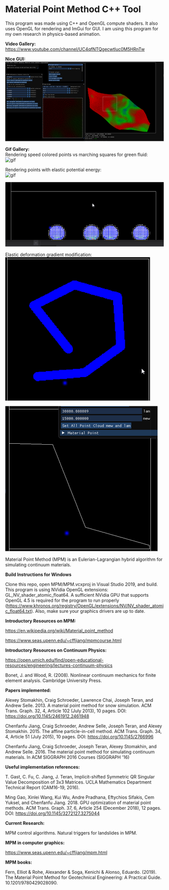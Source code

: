 # Material Point Method C++ Tool

This program was made using C++ and OpenGL compute shaders.
It also uses OpenGL for rendering and ImGui for GUI.
I am using this program for my own research in physics-based animation.

__Video Gallery:__<br/>
https://www.youtube.com/channel/UC4qfNTQgecwtluc0M5HRnTw<br/>

__Nice GUI:__<br/>
![pic](gifs/Random/niceGUI.PNG)<br/>

__Gif Gallery:__<br/>
Rendering speed colored points vs marching squares for green fluid:<br/>
![gif](gifs/AmorphousObjectsAlive/marchingSquaresVsPoints.gif)<br/>

Rendering points with elastic potential energy:<br/>
![gif](gifs/RenderingPointsWithEnergy.gif)<br/>

![gif](gifs/smallerGrid.gif)<br/>

Elastic deformation gradient modification:<br/>
![gif](gifs/AmorphousObjectsAlive/lineBigger.gif)<br/>

![gif](gifs/polygonSlopeSSR.gif)<br/>


Material Point Method (MPM) is an Eulerian-Lagrangian hybrid algorithm for simulating continuum materials.

__Build Instructions for Windows__

Clone this repo, open MPM/MPM.vcxproj in Visual Studio 2019, and build. This program is using NVidia OpenGL extensions: GL_NV_shader_atomic_float64. A sufficient NVidia GPU that supports OpenGL 4.5 is required for the program to run properly (https://www.khronos.org/registry/OpenGL/extensions/NV/NV_shader_atomic_float64.txt). Also, make sure your graphics drivers are up to date.

__Introductory Resources on MPM:__

https://en.wikipedia.org/wiki/Material_point_method

https://www.seas.upenn.edu/~cffjiang/mpmcourse.html


__Introductory Resources on Continuum Physics:__

https://open.umich.edu/find/open-educational-resources/engineering/lectures-continuum-physics

Bonet, J. and Wood, R. (2008). Nonlinear continuum mechanics for finite element analysis. Cambridge University Press.

__Papers implemented:__

Alexey Stomakhin, Craig Schroeder, Lawrence Chai, Joseph Teran, and Andrew Selle. 2013. A material point method for snow simulation. ACM Trans. Graph. 32, 4, Article 102 (July 2013), 10 pages. DOI: https://doi.org/10.1145/2461912.2461948

Chenfanfu Jiang, Craig Schroeder, Andrew Selle, Joseph Teran, and Alexey Stomakhin. 2015. The affine particle-in-cell method. ACM Trans. Graph. 34, 4, Article 51 (July 2015), 10 pages. DOI: https://doi.org/10.1145/2766996

Chenfanfu Jiang, Craig Schroeder, Joseph Teran, Alexey Stomakhin, and Andrew Selle. 2016. The material point method for simulating continuum materials. In ACM SIGGRAPH 2016 Courses (SIGGRAPH '16)


__Useful implementation references:__

T. Gast, C. Fu, C. Jiang, J. Teran, Implicit-shifted Symmetric QR Singular Value Decomposition of 3x3 Matrices. UCLA Mathematics Department Technical Report (CAM16-19, 2016).

Ming Gao, Xinlei Wang, Kui Wu, Andre Pradhana, Eftychios Sifakis, Cem Yuksel, and Chenfanfu Jiang. 2018. GPU optimization of material point methods. ACM Trans. Graph. 37, 6, Article 254 (December 2018), 12 pages. DOI: https://doi.org/10.1145/3272127.3275044


__Current Research:__

MPM control algorithms.
Natural triggers for landslides in MPM.

__MPM in computer graphics:__

https://www.seas.upenn.edu/~cffjiang/mpm.html

__MPM books:__

Fern, Elliot & Rohe, Alexander & Soga, Kenichi & Alonso, Eduardo. (2019). The Material Point Method for Geotechnical Engineering: A Practical Guide. 10.1201/9780429028090.

